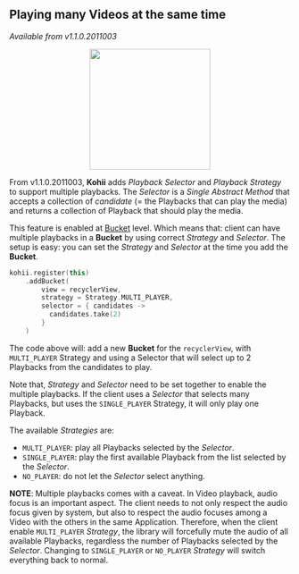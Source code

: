 ## Playing many Videos at the same time

_Available from v1.1.0.2011003_

<img src="../assets/kohii_demo_multi_player.gif" width="216" style="display: block; margin: 0 auto;"/>

From v1.1.0.2011003, **Kohii** adds _Playback Selector_ and _Playback Strategy_ to support multiple playbacks. The _Selector_ is a _Single Abstract Method_ that accepts a collection of _candidate_ (= the Playbacks that can play the media) and returns a collection of Playback that should play the media.

This feature is enabled at [Bucket](glossary.md#bucket-manager-and-group) level. Which means that: client can have multiple playbacks in a **Bucket** by using correct _Strategy_ and _Selector_. The setup is easy: you can set the _Strategy_ and _Selector_ at the time you add the **Bucket**.

```Kotlin tab=
kohii.register(this)
    .addBucket(
        view = recyclerView,
        strategy = Strategy.MULTI_PLAYER,
        selector = { candidates ->
          candidates.take(2)
        }
    )
```

The code above will: add a new **Bucket** for the `recyclerView`, with `MULTI_PLAYER` Strategy and using a Selector that will select up to 2 Playbacks from the candidates to play.

Note that, _Strategy_ and _Selector_ need to be set together to enable the multiple playbacks. If the client uses a _Selector_ that selects many Playbacks, but uses the `SINGLE_PLAYER` Strategy, it will only play one Playback.

The available _Strategies_ are:

- `MULTI_PLAYER`: play all Playbacks selected by the _Selector_.
- `SINGLE_PLAYER`: play the first available Playback from the list selected by the _Selector_.
- `NO_PLAYER`: do not let the _Selector_ select anything.

**NOTE**: Multiple playbacks comes with a caveat. In Video playback, audio focus is an important aspect. The client needs to not only respect the audio focus given by system, but also to respect the audio focuses among a Video with the others in the same Application. Therefore, when the client enable `MULTI_PLAYER` _Strategy_, the library will forcefully mute the audio of all available Playbacks, regardless the number of Playbacks selected by the _Selector_. Changing to `SINGLE_PLAYER` or `NO_PLAYER` _Strategy_ will switch everything back to normal.
